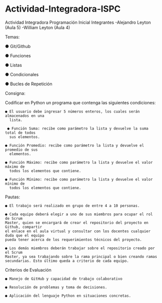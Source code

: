 # Actividad-Integradora-ISPC
Actividad Integradora Programación Inicial
Integrantes
-Alejandro Leyton (Aula 5)
-William Leyton (Aula 4)

Temas:

  ● Git/Github

  ● Funciones

  ● Listas

  ● Condicionales

  ● Bucles de Repetición

Consigna:

  Codificar en Python un programa que contenga las siguientes condiciones:

    ● El usuario debe ingresar 5 números enteros, los cuales serán almacenados en una
      lista.

     ● Función Suma: recibe como parámetro la lista y devuelve la suma total de todos
      sus elementos.

    ● Función Promedio: recibe como parámetro la lista y devuelve el promedio de sus
      elementos.

    ● Función Máximo: recibe como parámetro la lista y devuelve el valor máximo de
      todos los elementos que contiene.

    ● Función Mínimo: recibe como parámetro la lista y devuelve el valor mínimo de
      todos los elementos que contiene.

Pautas:

    ● El trabajo será realizado en grupo de entre 4 a 10 personas.

    ● Cada equipo deberá elegir a uno de sus miembros para ocupar el rol de Scrum
    Master, quien se encargará de crear el repositorio del proyecto en Github, compartir
    el enlace en el aula virtual y consultar con los docentes cualquier duda que el equipo
    pueda tener acerca de los requerimientos técnicos del proyecto.

    ● Los demás miembros deberán trabajar sobre el repositorio creado por el Scrum
    Master, ya sea trabajando sobre la rama principal o bien creando ramas
    secundarias. Esto último queda a criterio de cada equipo.

Criterios de Evaluación

    ● Manejo de GitHub y capacidad de trabajo colaborativo

    ● Resolución de problemas y toma de decisiones.

    ● Aplicación del lenguaje Python en situaciones concretas.
